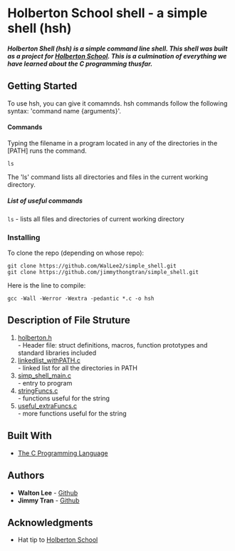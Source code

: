 # Holberton School shell - a simple shell (hsh)

##### Holberton Shell (hsh) is a simple command line shell. This shell was built as a project for <a href="https://www.holbertonschool.com/">Holberton School</a>. This is a culmination of everything we have learned about the C programming thusfar.

## Getting Started

To use hsh, you can give it comamnds. hsh commands follow the following syntax: 'command name {arguments}'.

#### Commands

Typing the filename in a program located in any of the directories in the [PATH] runs the command.

```
ls
```

The 'ls' command lists all directories and files in the current working directory.

##### List of useful commands
`ls` - lists all files and directories of current working directory

### Installing

To clone the repo (depending on whose repo):

```
git clone https://github.com/WalLee2/simple_shell.git
git clone https://github.com/jimmythongtran/simple_shell.git
```

Here is the line to compile:

```
gcc -Wall -Werror -Wextra -pedantic *.c -o hsh
```

## Description of File Struture
<ol>
<li><a href="https://github.com/WalLee2/holbertonschool-low_level_programming/blob/master/simple_shell_practice/holberton.h">holberton.h</a></li> - Header file: struct definitions, macros, function prototypes and standard libraries included
<li><a href="https://github.com/WalLee2/holbertonschool-low_level_programming/blob/master/simple_shell_practice/linkedlist_withPATH.c">linkedlist_withPATH.c</a></li> - linked list for all the directories in PATH
<li><a href="https://github.com/WalLee2/holbertonschool-low_level_programming/blob/master/simple_shell_practice/simp_shell_main.c">simp_shell_main.c</a></li> - entry to program
<li><a href="https://github.com/WalLee2/holbertonschool-low_level_programming/blob/master/simple_shell_practice/stringFuncs.c">stringFuncs.c</a></li> - functions useful for the string
<li><a href="https://github.com/WalLee2/holbertonschool-low_level_programming/blob/master/simple_shell_practice/useful_extraFuncs.c">useful_extraFuncs.c</a></li> - more functions useful for the string
</ol>


## Built With

* [The C Programming Language](https://en.wikipedia.org/wiki/The_C_Programming_Language)

## Authors

* **Walton Lee** - <a href="https://github.com/WalLee2">Github</a>
* **Jimmy Tran** - <a href="https://github.com/jimmythongtran">Github</a>

## Acknowledgments

* Hat tip to <a href="https://www.holbertonschool.com/">Holberton School</a>
